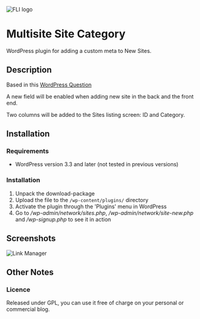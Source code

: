 ![FLI logo](https://github.com/brasofilo/featured-link-image/raw/master/logo.png)

# Multisite Site Category
WordPress plugin for adding a custom meta to New Sites.

## Description
Based in this [WordPress Question](http://wordpress.stackexchange.com/questions/50235/multisite-how-to-add-custom-blog-options-to-new-blog-setup-form)

A new field will be enabled when adding new site in the back and the front end.

Two columns will be added to the Sites listing screen: ID and Category.


## Installation
### Requirements
* WordPress version 3.3 and later (not tested in previous versions)

### Installation
1. Unpack the download-package
1. Upload the file to the `/wp-content/plugins/` directory
1. Activate the plugin through the 'Plugins' menu in WordPress
1. Go to */wp-admin/network/sites.php*, */wp-admin/network/site-new.php* and */wp-signup.php* to see it in action


## Screenshots
![Link Manager](https://github.com/brasofilo/multisite-site-category/raw/master/screenshot-1.png)


## Other Notes
### Licence
Released under GPL, you can use it free of charge on your personal or commercial blog.

